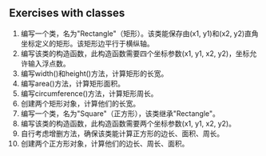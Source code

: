 ## Exercises with classes

1. 编写一个类，名为"Rectangle"（矩形）。该类能保存由(x1, y1)和(x2, y2)直角坐标定义的矩形。该矩形边平行于横纵轴。
2. 编写该类的构造函数，此构造函数需要四个坐标参数(x1, y1, x2, y2)，坐标允许输入浮点数。
3. 编写width()和height()方法，计算矩形的长宽。
4. 编写area()方法，计算矩形面积。
5. 编写circumference()方法，计算矩形周长。
6. 创建两个矩形对象，计算他们的长宽。
7. 编写一个类，名为"Square"（正方形），该类继承"Rectangle"。
8. 编写该类的构造函数，此构造函数需要两个坐标参数(x1, y1,  x2, y2)。
9. 自行考虑增删方法，确保该类能计算正方形的边长、面积、周长。
10. 创建两个正方形对象，计算他们的边长、周长、面积。 
